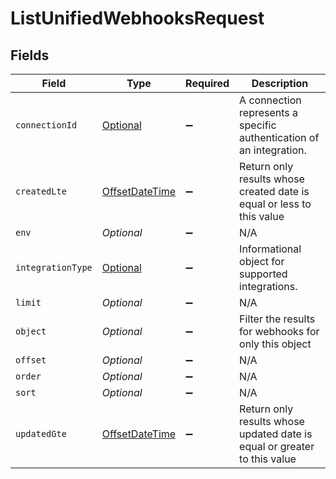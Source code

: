 # ListUnifiedWebhooksRequest


## Fields

| Field                                                                                     | Type                                                                                      | Required                                                                                  | Description                                                                               |
| ----------------------------------------------------------------------------------------- | ----------------------------------------------------------------------------------------- | ----------------------------------------------------------------------------------------- | ----------------------------------------------------------------------------------------- |
| `connectionId`                                                                            | [Optional<ConnectionId>](../../models/operations/ConnectionId.md)                         | :heavy_minus_sign:                                                                        | A connection represents a specific authentication of an integration.                      |
| `createdLte`                                                                              | [OffsetDateTime](https://docs.oracle.com/javase/8/docs/api/java/time/OffsetDateTime.html) | :heavy_minus_sign:                                                                        | Return only results whose created date is equal or less to this value                     |
| `env`                                                                                     | *Optional<String>*                                                                        | :heavy_minus_sign:                                                                        | N/A                                                                                       |
| `integrationType`                                                                         | [Optional<IntegrationType>](../../models/operations/IntegrationType.md)                   | :heavy_minus_sign:                                                                        | Informational object for supported integrations.                                          |
| `limit`                                                                                   | *Optional<Double>*                                                                        | :heavy_minus_sign:                                                                        | N/A                                                                                       |
| `object`                                                                                  | *Optional<String>*                                                                        | :heavy_minus_sign:                                                                        | Filter the results for webhooks for only this object                                      |
| `offset`                                                                                  | *Optional<Double>*                                                                        | :heavy_minus_sign:                                                                        | N/A                                                                                       |
| `order`                                                                                   | *Optional<String>*                                                                        | :heavy_minus_sign:                                                                        | N/A                                                                                       |
| `sort`                                                                                    | *Optional<String>*                                                                        | :heavy_minus_sign:                                                                        | N/A                                                                                       |
| `updatedGte`                                                                              | [OffsetDateTime](https://docs.oracle.com/javase/8/docs/api/java/time/OffsetDateTime.html) | :heavy_minus_sign:                                                                        | Return only results whose updated date is equal or greater to this value                  |